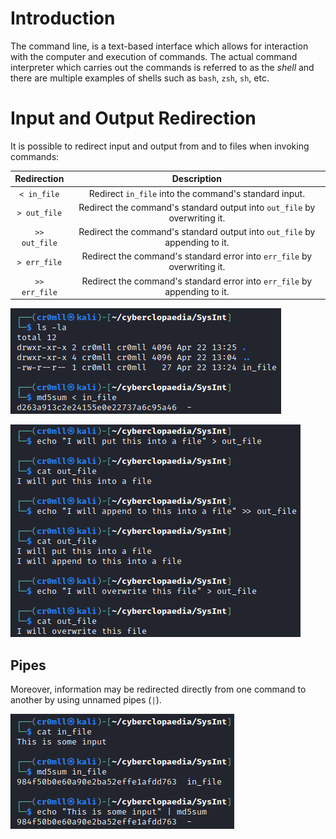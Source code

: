 # Introduction

The command line, is a text-based interface which allows for interaction with the computer and execution of commands. The actual command interpreter which carries out the commands is referred to as the *shell* and there are multiple examples of shells such as `bash`, `zsh`, `sh`, etc.

# Input and Output Redirection

It is possible to redirect input and output from and to files when invoking commands:

|Redirection|Description|
|:-----:|:-------:|
|`< in_file`|Redirect `in_file` into the command's standard input.|
|`> out_file`|Redirect the command's standard output into `out_file` by overwriting it.|
|`>> out_file`|Redirect the command's standard output into `out_file` by appending to it.|
|`> err_file`|Redirect the command's standard error into `err_file` by overwriting it.|
|`>> err_file`|Redirect the command's standard error into `err_file` by appending to it.|

![](res/Images/Command%20Line/Input%20File%20Redirection.png)

![](res/Images/Command%20Line/Output%20File%20Redirection.png)

## Pipes

Moreover, information may be redirected directly from one command to another by using unnamed pipes (`|`).

![](res/Images/Command%20Line/Unnamed%20Pipe%20Redirection.png)